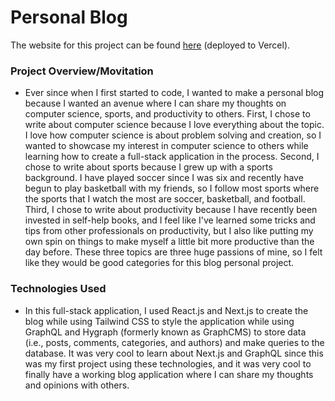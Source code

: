 # Personal Blog 

The website for this project can be found [here](https://personal-blog-justinshin6.vercel.app/) (deployed to Vercel).
### Project Overview/Movitation 
- Ever since when I first started to code, I wanted to make a personal blog because I wanted an 
avenue where I can share my thoughts on computer science, sports, and productivity to others. 
First, I chose to write about computer science because I love everything about the topic. I 
love how computer science is about problem solving and creation, so I wanted to showcase 
my interest in computer science to others while learning how to create a full-stack application
in the process. Second, I chose to write about sports because I grew up with a sports background.
I have played soccer since I was six and recently have begun to play basketball with my friends, so 
I follow most sports where the sports that I watch the most are soccer, basketball, and football. 
Third, I chose to write about productivity because I have recently been invested in self-help books, 
and I feel like I've learned some tricks and tips from other professionals on productivity, but I 
also like putting my own spin on things to make myself a little bit more productive than the day 
before. These three topics are three huge passions of mine, so I felt like they would be good 
categories for this blog personal project. 
### Technologies Used 
- In this full-stack application, I used React.js and Next.js to create the blog while using 
Tailwind CSS to style the application while using GraphQL and Hygraph (formerly known as 
GraphCMS) to store data (i.e., posts, comments, categories, and authors) and make queries 
to the database. It was very cool to learn about Next.js and GraphQL since this was my first
project using these technologies, and it was very cool to finally have a working blog 
application where I can share my thoughts and opinions with others. 
